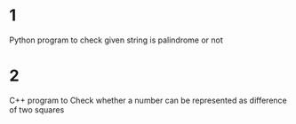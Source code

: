 # 1
Python program to check given string is palindrome or not

# 2
C++ program to Check whether a number can be represented as difference of two squares

